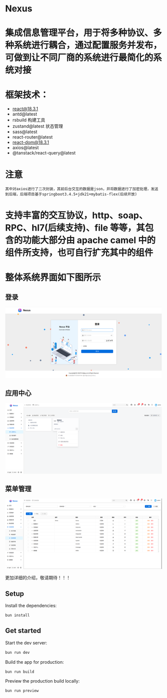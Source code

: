 # Nexus


# 集成信息管理平台，用于将多种协议、多种系统进行耦合，通过配置服务并发布，可做到让不同厂商的系统进行最简化的系统对接

# 框架技术： 
- react@18.3.1  
- antd@latest 
- rsbuild 构建工具
- zustand@latest 状态管理
- sass@latest
- react-router@latest
- react-dom@18.3.1
- axios@latest
- @tanstack/react-query@latest
# 注意
    其中对axios进行了二次封装，其前后台交互的数据是json，并将数据进行了加密处理，发送到后端，后端项目基于springboot3.4.5+jdk21+mybatis-flex(后续开放)

# 支持丰富的交互协议，http、soap、RPC、hl7(后续支持)、file 等等，其包含的功能大部分由 apache camel 中的组件所支持，也可自行扩充其中的组件

# 整体系统界面如下图所示

## 登录
![alt text](images/login.png)

## 应用中心
![alt text](images/apps.png)

## 菜单管理
![alt text](images/main.png)

更加详细的介绍，敬请期待！！！


## Setup

Install the dependencies:

```bash
bun install
```

## Get started

Start the dev server:

```bash
bun run dev
```

Build the app for production:

```bash
bun run build
```

Preview the production build locally:

```bash
bun run preview
```
